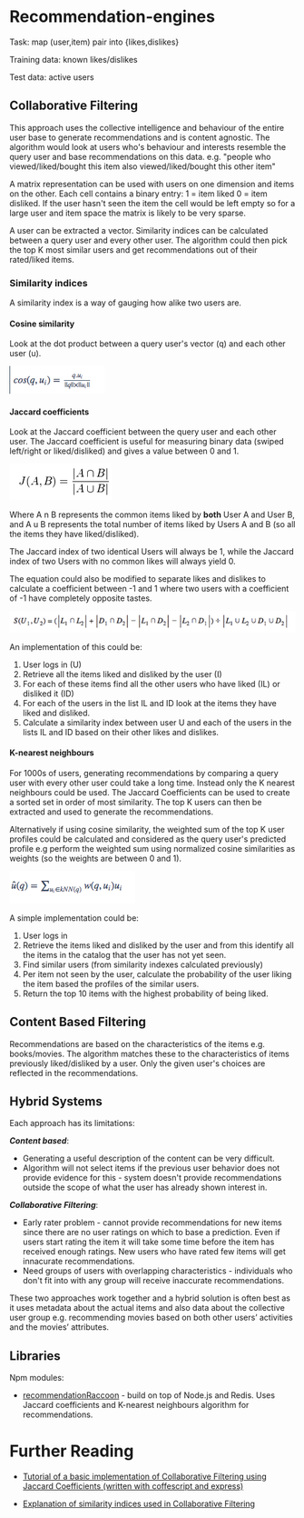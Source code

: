 # Recommendation-engines

Task: map (user,item) pair into {likes,dislikes}

Training data: known likes/dislikes

Test data: active users

## Collaborative Filtering

This approach uses the collective intelligence and behaviour of the entire user base to generate recommendations and is content agnostic. The algorithm would look at users who's behaviour and interests resemble the query user and base recommendations on this data.  e.g. "people who viewed/liked/bought this item also viewed/liked/bought this other item"

A matrix representation can be used with users on one dimension and items on the other. Each cell contains a binary entry: 1 = item liked 0 = item disliked. If the user hasn't seen the item the cell would be left empty so for a large user and item space the matrix is likely to be very sparse.

A user can be extracted a vector. Similarity indices can be calculated between a query user and every other user. The algorithm could then pick the top K most similar users and get recommendations out of their rated/liked items.

### Similarity indices

A similarity index is a way of gauging how alike two users are.

#### Cosine similarity

Look at the dot product between a query user's vector (q) and each other user (u).

![Alt text](/images/cosinesimilarity.png)

#### Jaccard coefficients

Look at the Jaccard coefficient between the query user and each other user. The Jaccard coefficient is useful for measuring binary data (swiped left/right or liked/disliked) and gives a value between 0 and 1.

![Alt text](images/jaccard.png)

Where A n B represents the common items liked by **both** User A and User B, and A u B represents the total number of items liked by Users A and B (so all the items they have liked/disliked).

The Jaccard index of two identical Users will always be 1, while the Jaccard index of two Users with no common likes will always yield 0.  

The equation could also be modified to separate likes and dislikes to calculate a coefficient between -1 and 1 where two users with a coefficient of -1 have completely opposite tastes.

![Alt text](images/jaccard2.png)

An implementation of this could be:

1. User logs in (U)
2. Retrieve all the items liked and disliked by the user (I)
3. For each of these items find all the other users who have liked (IL) or disliked it (ID)
4. For each of the users in the list IL and ID look at the items they have liked and disliked.
5. Calculate a similarity index between user U and each of the users in the lists IL and ID based on their other likes and dislikes.

#### K-nearest neighbours

For 1000s of users, generating recommendations by comparing a query user with every other user could take a long time. Instead only the K nearest neighbours could be used. The Jaccard Coefficients can be used to create a sorted set in order of most similarity. The top K users can then be extracted and used to generate the recommendations.

Alternatively if using cosine similarity, the weighted sum of the top K user profiles could be calculated and considered as the query user's predicted profile e.g perform the weighted sum using normalized cosine similarities as weights (so the weights are between 0 and 1).

![Alt text](/images/weights.png)

A simple implementation could be:

1. User logs in
2. Retrieve the items liked and disliked by the user and from this identify all the items in the catalog that the user has not yet seen.
3. Find similar users (from similarity indexes calculated previously)
4. Per item not seen by the user, calculate the probability of the user liking the item based the profiles of the similar users.
5. Return the top 10 items with the highest probability of being liked.

## Content Based Filtering

Recommendations are based on the characteristics of the items e.g. books/movies. The algorithm matches these to the characteristics of items previously liked/disliked by a user. Only the given user's choices are reflected in the recommendations.  

## Hybrid Systems

Each approach has its limitations:

***Content based***:
* Generating a useful description of the content can be very difficult.
* Algorithm will not select items if the previous user behavior does not provide evidence for this -  system doesn't provide recommendations outside the scope of what the user has already shown interest in.

***Collaborative Filtering***:
* Early rater problem - cannot provide recommendations for new items since there are no user ratings on which to base a prediction. Even if users start rating the item it will take some time before the item has received enough ratings.  New users who have rated few items will get innacurate recommendations.
* Need groups of users with overlapping characteristics - individuals who don't fit into with any group will receive inaccurate recommendations.

These two approaches work together and a hybrid solution is often best as it uses metadata about the actual items and also data about the collective user group e.g. recommending movies based on both other users’ activities and the movies’ attributes.

## Libraries

Npm modules:

* [recommendationRaccoon](https://github.com/guymorita/recommendationRaccoon) - build on top of Node.js and Redis. Uses Jaccard coefficients and K-nearest neighbours algorithm for recommendations.

# Further Reading

* [Tutorial of a basic implementation of Collaborative Filtering using Jaccard Coefficients (written with coffescript and express)](http://www.toptal.com/algorithms/predicting-likes-inside-a-simple-recommendation-engine)

* [Explanation of similarity indices used in Collaborative Filtering](http://functionspace.com/articles/63/Collaborative-Filtering--A-Recommender-System-)
